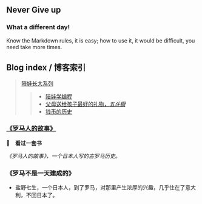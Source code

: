 ## Never Give up

### What a different day!


Know the Markdown rules, it is easy; how to use it, it would be difficult, you need take more times.



## Blog index / 博客索引

> [陪娃长大系列](../DocsMD/docs/index.html)
> > * [陪娃学编程](../DocsMD/docs/index.html#/docs/KidsStudyProgram?id=睡觉和手机-代前言)
> > * [父母送给孩子最好的礼物，*五斗橱*](../DocsMD/docs/index.html#/docs/WuDouChu)
> > * [钱币的历史](../DocsMD/docs/index.html#/docs/CoinHistroy?id=以物易物)



### <u>《罗马人的故事》</u>
**👀　看过一套书**

*《罗马人的故事》，一个日本人写的古罗马历史。*


### 《罗马不是一天建成的》
+ 盐野七生，一个日本人，到了罗马，对那里产生浓厚的兴趣，几乎住在了意大利，不回日本了。

